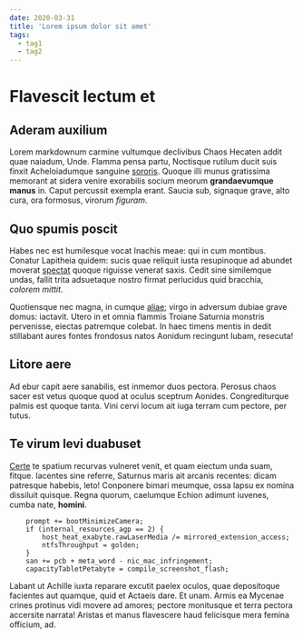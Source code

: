 ```yaml
---
date: 2020-03-31
title: 'Lorem ipsum dolor sit amet'
tags:
  - tag1
  - tag2
---
```


# Flavescit lectum et

## Aderam auxilium

Lorem markdownum carmine vultumque declivibus Chaos Hecaten addit quae naiadum,
Unde. Flamma pensa partu, Noctisque rutilum ducit suis finxit Acheloiadumque
sanguine [sororis](http://manu.org/). Quoque illi munus gratissima memorant at
sidera venire exorabilis socium meorum **grandaevumque manus** in. Caput
percussit exempla erant. Saucia sub, signaque grave, alto cura, ora formosus,
virorum _figuram_.

## Quo spumis poscit

Habes nec est humilesque vocat Inachis meae: qui in cum montibus. Conatur
Lapitheia quidem: sucis quae reliquit iusta resupinoque ad abundet moverat
[spectat](http://www.mihiratis.net/alemone.html) quoque riguisse venerat saxis.
Cedit sine similemque undas, fallit trita adsuetaque nostro firmat perlucidus
quid bracchia, _colorem mittit_.

Quotiensque nec magna, in cumque [aliae](http://pro-saxa.com/mora); virgo in
adversum dubiae grave domus: iactavit. Utero in et omnia flammis Troiane
Saturnia monstris pervenisse, eiectas patremque colebat. In haec timens mentis
in dedit stillabant aures fontes frondosus natos Aonidum recingunt Iubam,
resecuta!

## Litore aere

Ad ebur capit aere sanabilis, est inmemor duos pectora. Perosus chaos sacer est
vetus quoque quod at oculus sceptrum Aonides. Congrediturque palmis est quoque
tanta. Vini cervi locum ait iuga terram cum pectore, per tutus.

## Te virum levi duabuset

[Certe](http://www.silvis-duris.org/sceleris) te spatium recurvas vulneret
venit, et quam eiectum unda suam, fitque. Iacentes sine referre, Saturnus maris
ait arcanis recentes: dicam patresque habebis, leto! Conponere bimari meumque,
ossa lapsu ex nomina dissiluit quisque. Regna quorum, caelumque Echion adimunt
iuvenes, cumba nate, **homini**.

```
    prompt += bootMinimizeCamera;
    if (internal_resources_agp == 2) {
        host_heat_exabyte.rawLaserMedia /= mirrored_extension_access;
        ntfsThroughput = golden;
    }
    san += pcb + meta_word - nic_mac_infringement;
    capacityTabletPetabyte = compile_screenshot_flash;
```

Labant ut Achille iuxta reparare excutit paelex oculos, quae depositoque
facientes aut quamque, quid et Actaeis dare. Et unam. Armis ea Mycenae crines
protinus vidi movere ad amores; pectore monitusque et terra pectora accersite
narrata! Aristas et manus flavescere haud felicisque mera femina officium, ad.
